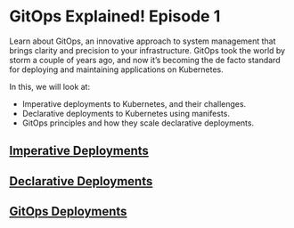 # GitOps Explained! Episode 1
Learn about GitOps, an innovative approach to system management that brings clarity and precision to your infrastructure. GitOps took the world by storm a couple of years ago, and now it’s becoming the de facto standard for deploying and maintaining applications on Kubernetes.

In this, we will look at:
- Imperative deployments to Kubernetes, and their challenges.
- Declarative deployments to Kubernetes using manifests.
- GitOps principles and how they scale declarative deployments.

## [Imperative Deployments](./imperative/)
## [Declarative Deployments](./declarative/)
## [GitOps Deployments](./gitops/)